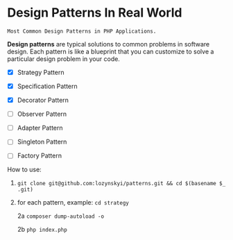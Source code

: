 # Design Patterns In Real World
    Most Common Design Patterns in PHP Applications.

**Design patterns** are typical solutions to common problems
in software design. Each pattern is like a blueprint
that you can customize to solve a particular
design problem in your code.

- [x] Strategy Pattern
- [x] Specification Pattern
- [x] Decorator Pattern
- [ ] Observer Pattern
- [ ] Adapter Pattern
- [ ] Singleton Pattern
- [ ] Factory Pattern


How to use:

1. `git clone git@github.com:lozynskyi/patterns.git && cd $(basename $_ .git)`
2. for each pattern, example: `cd strategy`

    2a `composer dump-autoload -o`
    
    2b `php index.php`
